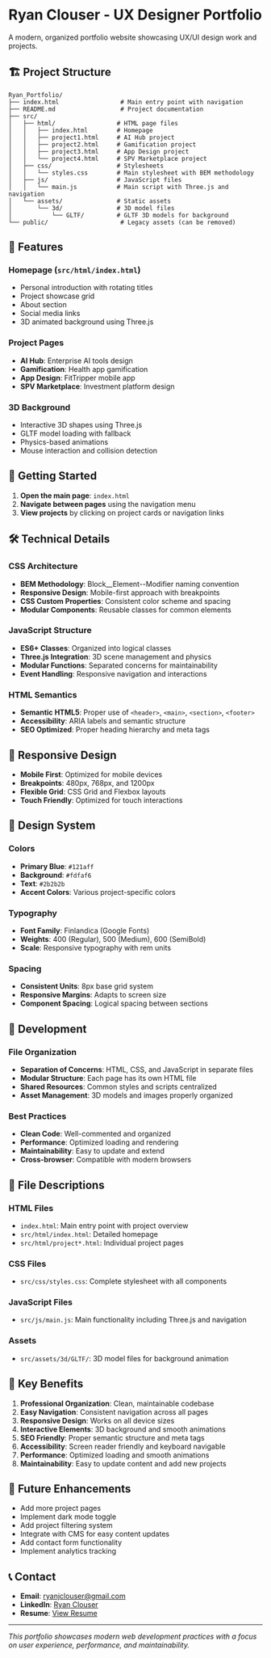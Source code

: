 # Ryan Clouser - UX Designer Portfolio

A modern, organized portfolio website showcasing UX/UI design work and projects.

## 🏗️ Project Structure

```
Ryan_Portfolio/
├── index.html                 # Main entry point with navigation
├── README.md                  # Project documentation
├── src/
│   ├── html/                 # HTML page files
│   │   ├── index.html        # Homepage
│   │   ├── project1.html     # AI Hub project
│   │   ├── project2.html     # Gamification project
│   │   ├── project3.html     # App Design project
│   │   └── project4.html     # SPV Marketplace project
│   ├── css/                  # Stylesheets
│   │   └── styles.css        # Main stylesheet with BEM methodology
│   ├── js/                   # JavaScript files
│   │   └── main.js           # Main script with Three.js and navigation
│   └── assets/               # Static assets
│       └── 3d/               # 3D model files
│           └── GLTF/         # GLTF 3D models for background
└── public/                    # Legacy assets (can be removed)
```

## 🎯 Features

### **Homepage (`src/html/index.html`)**

- Personal introduction with rotating titles
- Project showcase grid
- About section
- Social media links
- 3D animated background using Three.js

### **Project Pages**

- **AI Hub**: Enterprise AI tools design
- **Gamification**: Health app gamification
- **App Design**: FitTripper mobile app
- **SPV Marketplace**: Investment platform design

### **3D Background**

- Interactive 3D shapes using Three.js
- GLTF model loading with fallback
- Physics-based animations
- Mouse interaction and collision detection

## 🚀 Getting Started

1. **Open the main page**: `index.html`
2. **Navigate between pages** using the navigation menu
3. **View projects** by clicking on project cards or navigation links

## 🛠️ Technical Details

### **CSS Architecture**

- **BEM Methodology**: Block\_\_Element--Modifier naming convention
- **Responsive Design**: Mobile-first approach with breakpoints
- **CSS Custom Properties**: Consistent color scheme and spacing
- **Modular Components**: Reusable classes for common elements

### **JavaScript Structure**

- **ES6+ Classes**: Organized into logical classes
- **Three.js Integration**: 3D scene management and physics
- **Modular Functions**: Separated concerns for maintainability
- **Event Handling**: Responsive navigation and interactions

### **HTML Semantics**

- **Semantic HTML5**: Proper use of `<header>`, `<main>`, `<section>`, `<footer>`
- **Accessibility**: ARIA labels and semantic structure
- **SEO Optimized**: Proper heading hierarchy and meta tags

## 📱 Responsive Design

- **Mobile First**: Optimized for mobile devices
- **Breakpoints**: 480px, 768px, and 1200px
- **Flexible Grid**: CSS Grid and Flexbox layouts
- **Touch Friendly**: Optimized for touch interactions

## 🎨 Design System

### **Colors**

- **Primary Blue**: `#121aff`
- **Background**: `#fdfaf6`
- **Text**: `#2b2b2b`
- **Accent Colors**: Various project-specific colors

### **Typography**

- **Font Family**: Finlandica (Google Fonts)
- **Weights**: 400 (Regular), 500 (Medium), 600 (SemiBold)
- **Scale**: Responsive typography with rem units

### **Spacing**

- **Consistent Units**: 8px base grid system
- **Responsive Margins**: Adapts to screen size
- **Component Spacing**: Logical spacing between sections

## 🔧 Development

### **File Organization**

- **Separation of Concerns**: HTML, CSS, and JavaScript in separate files
- **Modular Structure**: Each page has its own HTML file
- **Shared Resources**: Common styles and scripts centralized
- **Asset Management**: 3D models and images properly organized

### **Best Practices**

- **Clean Code**: Well-commented and organized
- **Performance**: Optimized loading and rendering
- **Maintainability**: Easy to update and extend
- **Cross-browser**: Compatible with modern browsers

## 📁 File Descriptions

### **HTML Files**

- `index.html`: Main entry point with project overview
- `src/html/index.html`: Detailed homepage
- `src/html/project*.html`: Individual project pages

### **CSS Files**

- `src/css/styles.css`: Complete stylesheet with all components

### **JavaScript Files**

- `src/js/main.js`: Main functionality including Three.js and navigation

### **Assets**

- `src/assets/3d/GLTF/`: 3D model files for background animation

## 🌟 Key Benefits

1. **Professional Organization**: Clean, maintainable codebase
2. **Easy Navigation**: Consistent navigation across all pages
3. **Responsive Design**: Works on all device sizes
4. **Interactive Elements**: 3D background and smooth animations
5. **SEO Friendly**: Proper semantic structure and meta tags
6. **Accessibility**: Screen reader friendly and keyboard navigable
7. **Performance**: Optimized loading and smooth animations
8. **Maintainability**: Easy to update content and add new projects

## 🔄 Future Enhancements

- Add more project pages
- Implement dark mode toggle
- Add project filtering system
- Integrate with CMS for easy content updates
- Add contact form functionality
- Implement analytics tracking

## 📞 Contact

- **Email**: ryanjclouser@gmail.com
- **LinkedIn**: [Ryan Clouser](https://www.linkedin.com/in/ryan-clouser/)
- **Resume**: [View Resume](https://docs.google.com/document/d/1NefNHy11Cgt0FHBVYAxYWTMje7YXfo2dXrcSWPNtO68/edit?usp=sharing)

---

_This portfolio showcases modern web development practices with a focus on user experience, performance, and maintainability._
